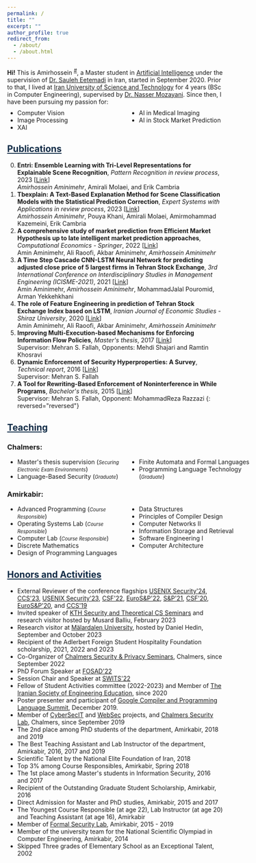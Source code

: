 ```yaml
---
permalink: /
title: ""
excerpt: ""
author_profile: true
redirect_from:
  - /about/
  - /about.html
---
```


<style>
.farsi { font-family:PERSWEB; font-weight: bold; font-size:11pt; }
.header-color { color:#0f2b46; }
.twocol { columns: 2 }
ul.twocol { width: 110%; }
</style>

**Hi!** This is Amirhossein <sup><a href="#fullname" onclick="toggle_visibility('fullname');">#</a></sup>, a Master student in [Artificial Intelligence](http://ce-inter.iust.ac.ir/) under the supervision of [Dr. Sauleh Eetemadi](http://ce.iust.ac.ir/page.php?slct_pg_id=18192&sid=14&slc_lang=fa)
 in Iran, started in September 2020.
Prior to that, I lived at [Iran University of Science and Technology](http://admission.iust.ac.ir/) for 4 years (BSc in Computer Engineering), supervised by [Dr. Nasser Mozayani](http://webpages.iust.ac.ir/mozayani/). Since then, I have been pursuing my passion for:
<ul class='twocol' style="margin-top: -1%;" markdown='1'>
<li> Computer Vision</li>
<li> Image Processing</li>
<li> XAI </li>
<li> AI in Medical Imaging </li>
<li> AI in Stock Market Prediction  </li>
</ul>

<p id="fullname" style="display: none;"><sup>#
my full name is <i>Amirhossein Aminimehr</i> , and here is my voice pronouncing my name:  
<span><audio id="player" src="files/my-name.m4a"></audio>
<img src="/images/speaker.png" style="width:20px; cursor:pointer;" onclick="document.getElementById('player').play()"></span></sup></p>

<script>
function toggle_visibility(id) {
       var e = document.getElementById(id);
       if(e.style.display == 'block')
          e.style.display = 'none';
       else
          e.style.display = 'block';
    }
</script>

<a href="/publications" class='header-color'>Publications</a>
----
0. **Entri: Ensemble Learning with Tri-Level Representations for Explainable Scene Recognition**, *Pattern Recognition in review process*, 2023 [[Link](https://papers.ssrn.com/sol3/papers.cfm?abstract_id=4482110)]
<br><i>Amirhossein Aminimehr</i>, Amirali Molaei, and Erik Cambria
0. **Tbexplain: A Text-Based Explanation Method for Scene Classification Models with the Statistical Prediction Correction**, *Expert Systems with Applications in review process*, 2023 [[Link](https://papers.ssrn.com/sol3/papers.cfm?abstract_id=4385953)]
<br><i>Amirhossein Aminimehr</i>, Pouya Khani, Amirali Molaei, Amirmohammad Kazemeini, Erik Cambria
0. **A comprehensive study of market prediction from Efficient Market Hypothesis up to late intelligent market prediction approaches**, *Computational Economics - Springer*, 2022 [[Link](https://link.springer.com/article/10.1007/s10614-022-10283-1)]
<br>Amin Aminimehr, Ali Raoofi, Akbar Aminimehr, <i>Amirhossein Aminimehr</i>
0. **A Time Step Cascade CNN-LSTM Neural Network for predicting adjusted close price of 5 largest firms in Tehran Stock Exchange**, *3rd International Conference on Interdisciplinary Studies in Management Engineering (ICISME-2021)*, 2021 [[Link](https://civilica.com/doc/1178787/)]
<br>Amin Aminimehr, <i>Amirhossein Aminimehr</i>, MohammadJalal Pouromid, Arman Yekkehkhani
0. **The role of Feature Engineering in prediction of Tehran Stock Exchange Index based on LSTM**, *Iranian Journal of Economic Studies - Shiraz University*, 2020 [[Link](https://ijes.shirazu.ac.ir/article_6213.html)]
<br>Amin Aminimehr, Ali Raoofi, Akbar Aminimehr, <i>Amirhossein Aminimehr</i>
0. **Improving Multi-Execution-based Mechanisms for Enforcing Information Flow Policies**, *Master's thesis*, 2017 [[Link](https://github.com/smahmadpanah/MScDocuments/blob/master/Thesis/Thesis.pdf)]
<br>Supervisor: Mehran S. Fallah, Opponents: Mehdi Shajari and Ramtin Khosravi
0. **Dynamic Enforcement of Security Hyperproperties: A Survey**, *Technical report*, 2016
[[Link](https://github.com/smahmadpanah/MScDocuments/blob/master/Seminar/Dynamic%20Enforcement%20of%20Security%20Hyperproperties-SeminarReport.pdf)]
<br>Supervisor: Mehran S. Fallah
0. **A Tool for Rewriting-Based Enforcement of Noninterference in While Programs**, *Bachelor's thesis*, 2015 [[Link](https://github.com/smahmadpanah/BScProject/blob/master/Final%20Documents/Thesis.pdf)]
<br>Supervisor: Mehran S. Fallah, Opponent: MohammadReza Razzazi
{: reversed="reversed"}



<a href="/teaching"  class='header-color'>Teaching</a>
----
### Chalmers:
<ul class='twocol' markdown='1'>
<li>Master's thesis supervision (<i style='font-size: 0.8em;'>Securing Electronic Exam Environments</i>)</li>
<li>Language-Based Security (<i style='font-size: 0.8em;'>Graduate</i>)</li>
<li>Finite Automata and Formal Languages</li>
<li>Programming Language Technology (<i style='font-size: 0.8em;'>Graduate</i>)</li>
</ul>

### Amirkabir:
<ul class='twocol' markdown='1'>
<li> Advanced Programming (<i style='font-size: 0.8em;'>Course Responsible</i>)</li>
<li> Operating Systems Lab (<i style='font-size: 0.8em;'>Course Responsible</i>)</li>
<li> Computer Lab (<i style='font-size: 0.8em;'>Course Responsible</i>)</li>
<li> Discrete Mathematics</li>
<li> Design of Programming Languages</li>
<li> Data Structures</li>
<li> Principles of Compiler Design</li>
<li> Computer Networks II</li>
<li> Information Storage and Retrieval</li>
<li> Software Engineering I</li>
<li> Computer Architecture</li>
</ul>

<a href="/honors" class='header-color'>Honors and Activities</a>
----
- External Reviewer of the conference flagships
<a href="https://www.usenix.org/conference/usenixsecurity24">USENIX Security'24</a>, <a href="https://www.sigsac.org/ccs/CCS2023/">CCS'23</a>, <a href="https://www.usenix.org/conference/usenixsecurity23">USENIX Security'23</a>, <a href="https://www.ieee-security.org/TC/CSF2022/">CSF'22</a>, <a href="http://www.ieee-security.org/TC/EuroSP2022/">EuroS&P'22</a>, <a href="https://www.ieee-security.org/TC/SP2021/">S&P'21</a>, <a href="https://www.ieee-security.org/TC/CSF2020/">CSF'20</a>, <a href="http://www.ieee-security.org/TC/EuroSP2020/">EuroS&P'20</a>, and <a href="https://www.sigsac.org/ccs/CCS2019/">CCS'19</a>
- Invited speaker of <a href="https://www.csc.kth.se/tcs/seminars/seminars.html">KTH Security and Theoretical CS Seminars</a> and research visitor hosted by Musard Balliu, February 2023
- Research visitor at <a href="https://www.mdu.se/en/malardalen-university">Mälardalen University</a>, hosted by Daniel Hedin, September and October 2023
- Recipient of the Adlerbert Foreign Student Hospitality Foundation scholarship, 2021, 2022 and 2023
- Co-Organizer of <a href="https://www.cse.chalmers.se/research/group/security/event/">Chalmers Security & Privacy Seminars</a>, Chalmers, since September 2022
- PhD Forum Speaker at <a href="https://sites.google.com/uniurb.it/fosad/home/fosad-2022/program">FOSAD'22</a>
- Session Chair and Speaker at <a href="https://swits.hotell.kau.se/AnnualSeminars/SWITS_2022/SWITS2022_programme.htm">SWITS'22</a>
- Fellow of Student Activities committee (2022-2023) and Member of <a href="https://www.isee.ir/en">The Iranian Society of Engineering Education</a>, since 2020
- Poster presenter and participant of <a href="https://sites.google.com/google.com/compiler-summit-2019/faculty-attendees?authuser=0">Google Compiler and Programming Language Summit</a>, December 2019.
- Member of <a href="https://www.cse.chalmers.se/research/group/security/cybersecit/">CyberSecIT</a> and <a href="https://www.cse.chalmers.se/research/group/security/websec/">WebSec</a> projects, and <a href="https://www.cse.chalmers.se/research/group/security/people/">Chalmers Security Lab</a>, Chalmers, since September 2019
- The 2nd place among PhD students of the department, Amirkabir, 2018 and 2019
- The Best Teaching Assistant and Lab Instructor of the department, Amirkabir, 2016, 2017 and 2019
- Scientific Talent by the National Elite Foundation of Iran, 2018
- Top 3% among Course Responsibles, Amirkabir, Spring 2018
- The 1st place among Master's students in Information Security, 2016 and 2017
- Recipient of the Outstanding Graduate Student Scholarship, Amirkabir, 2016
- Direct Admission for Master and PhD studies, Amirkabir, 2015 and 2017
- The Youngest Course Responsible (at age 22), Lab Instructor (at age 20) and
Teaching Assistant (at age 16), Amirkabir
- Member of <a href="http://ceit.aut.ac.ir/formalsecurity/people.html">Formal Security Lab</a>, Amirkabir, 2015 - 2019
- Member of the university team for the National Scientific Olympiad in Computer Engineering, Amirkabir, 2014
- Skipped Three grades of Elementary School as an Exceptional Talent, 2002
